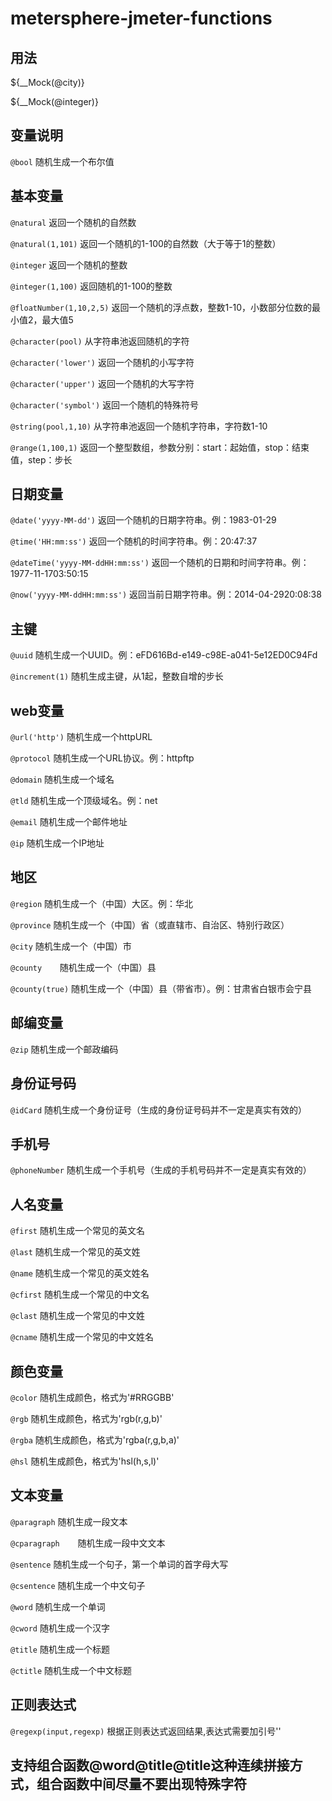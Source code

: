 # metersphere-jmeter-functions

## 用法

${__Mock(@city)}

${__Mock(@integer)}

## 变量说明

`@bool`	随机生成一个布尔值

## 基本变量
`@natural`	返回一个随机的自然数

`@natural(1,101)`	返回一个随机的1-100的自然数（大于等于1的整数）

`@integer`	返回一个随机的整数

`@integer(1,100)`	返回随机的1-100的整数

`@floatNumber(1,10,2,5)`	返回一个随机的浮点数，整数1-10，小数部分位数的最小值2，最大值5

`@character(pool)`	从字符串池返回随机的字符

`@character('lower')`	返回一个随机的小写字符

`@character('upper')`	返回一个随机的大写字符

`@character('symbol')`	返回一个随机的特殊符号

`@string(pool,1,10)`	从字符串池返回一个随机字符串，字符数1-10

`@range(1,100,1)`	返回一个整型数组，参数分别：start：起始值，stop：结束值，step：步长

## 日期变量
`@date('yyyy-MM-dd')`	返回一个随机的日期字符串。例：1983-01-29

`@time('HH:mm:ss')`	返回一个随机的时间字符串。例：20:47:37

`@dateTime('yyyy-MM-ddHH:mm:ss')`	返回一个随机的日期和时间字符串。例：1977-11-1703:50:15

`@now('yyyy-MM-ddHH:mm:ss')`	返回当前日期字符串。例：2014-04-2920:08:38

## 主键
`@uuid`	随机生成一个UUID。例：eFD616Bd-e149-c98E-a041-5e12ED0C94Fd

`@increment(1)`	随机生成主键，从1起，整数自增的步长

## web变量
`@url('http')`	随机生成一个httpURL

`@protocol`	随机生成一个URL协议。例：httpftp

`@domain`	随机生成一个域名

`@tld`	随机生成一个顶级域名。例：net

`@email`	随机生成一个邮件地址

`@ip`	随机生成一个IP地址

## 地区
`@region`	随机生成一个（中国）大区。例：华北

`@province`	随机生成一个（中国）省（或直辖市、自治区、特别行政区）

`@city`	随机生成一个（中国）市

`@county	`随机生成一个（中国）县

`@county(true)`	随机生成一个（中国）县（带省市）。例：甘肃省白银市会宁县

## 邮编变量

`@zip`	随机生成一个邮政编码

## 身份证号码

`@idCard`	随机生成一个身份证号（生成的身份证号码并不一定是真实有效的）

## 手机号

`@phoneNumber`	随机生成一个手机号（生成的手机号码并不一定是真实有效的）

## 人名变量

`@first`	随机生成一个常见的英文名

`@last`	随机生成一个常见的英文姓

`@name`	随机生成一个常见的英文姓名

`@cfirst`	随机生成一个常见的中文名

`@clast`	随机生成一个常见的中文姓

`@cname`	随机生成一个常见的中文姓名

## 颜色变量
`@color`	随机生成颜色，格式为'#RRGGBB'

`@rgb`	随机生成颜色，格式为'rgb(r,g,b)'

`@rgba`	随机生成颜色，格式为'rgba(r,g,b,a)'

`@hsl`	随机生成颜色，格式为'hsl(h,s,l)'

## 文本变量
`@paragraph`	随机生成一段文本

`@cparagraph	`随机生成一段中文文本

`@sentence`	随机生成一个句子，第一个单词的首字母大写

`@csentence`	随机生成一个中文句子

`@word`	随机生成一个单词

`@cword`	随机生成一个汉字

`@title`	随机生成一个标题

`@ctitle`	随机生成一个中文标题

## 正则表达式
`@regexp(input,regexp)`	根据正则表达式返回结果,表达式需要加引号''

## 支持组合函数@word@title@title这种连续拼接方式，组合函数中间尽量不要出现特殊字符